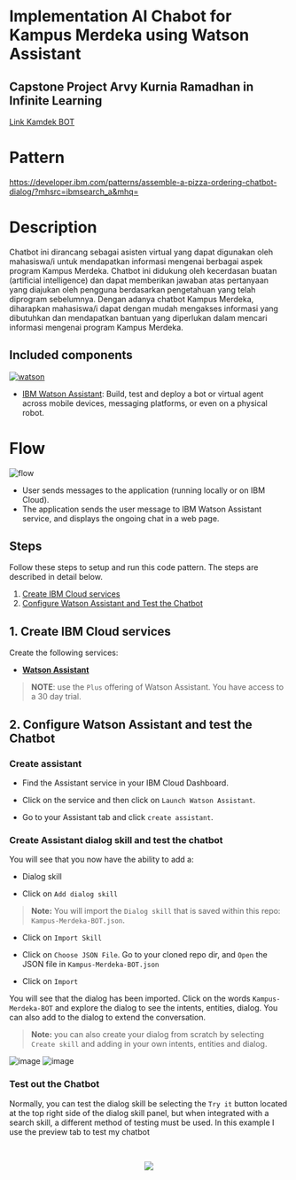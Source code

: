 # Implementation AI Chabot for Kampus Merdeka using Watson Assistant

## Capstone Project Arvy Kurnia Ramadhan in Infinite Learning 
[Link Kamdek BOT](https://arvykr.github.io/)


# Pattern

https://developer.ibm.com/patterns/assemble-a-pizza-ordering-chatbot-dialog/?mhsrc=ibmsearch_a&mhq=

# Description

Chatbot ini dirancang sebagai asisten virtual yang dapat digunakan oleh mahasiswa/i untuk mendapatkan informasi mengenai berbagai aspek program Kampus Merdeka. Chatbot ini didukung oleh kecerdasan buatan (artificial intelligence) dan dapat memberikan jawaban atas pertanyaan yang diajukan oleh pengguna berdasarkan pengetahuan yang telah diprogram sebelumnya. Dengan adanya chatbot Kampus Merdeka, diharapkan mahasiswa/i dapat dengan mudah mengakses informasi yang dibutuhkan dan mendapatkan bantuan yang diperlukan dalam mencari informasi mengenai program Kampus Merdeka.

## Included components
 [![watson][watson]][watson]
* [IBM Watson Assistant](https://www.ibm.com/cloud/watson-assistant/): Build, test and deploy a bot or virtual agent across mobile devices, messaging platforms, or even on a physical robot.


# Flow 

![flow](https://github.com/ArvyKR/arvykr.github.io/assets/95832640/9e35b30b-5be3-4ddb-884f-76dcd6bc1fae)

- User sends messages to the application (running locally or on IBM Cloud).
- The application sends the user message to IBM Watson Assistant service, and displays the ongoing chat in a web page.

## Steps

Follow these steps to setup and run this code pattern. The steps are described in detail below.

1. [Create IBM Cloud services](#1-create-ibm-cloud-services)
5. [Configure Watson Assistant and Test the Chatbot](#2-configure-watson-assistant-and-test-the-chatbot)

## 1. Create IBM Cloud services

Create the following services:

* [**Watson Assistant**](https://cloud.ibm.com/catalog/services/assistant) 

> **NOTE**: use the `Plus` offering of Watson Assistant. You have access to a 30 day trial.

## 2. Configure Watson Assistant and test the Chatbot

### Create assistant

* Find the Assistant service in your IBM Cloud Dashboard.

* Click on the service and then click on `Launch Watson Assistant`.

* Go to your Assistant tab and click `create assistant`. 


### Create Assistant dialog skill and test the chatbot

You will see that you now have the ability to add a:
* Dialog skill


* Click on `Add dialog skill`

> **Note:** You will import the `Dialog skill` that is saved within this repo: `Kampus-Merdeka-BOT.json`.

* Click on `Import Skill`

* Click on `Choose JSON File`. Go to your cloned repo dir, and `Open` the JSON file in `Kampus-Merdeka-BOT.json`

* Click on `Import`

You will see that the dialog has been imported. Click on the words `Kampus-Merdeka-BOT` and explore the dialog to see the intents, entities, dialog.  You can also add to the dialog to extend the conversation.

> **Note:** you can also create your dialog from scratch by selecting `Create skill` and adding in your own intents, entities and dialog.


![image](https://github.com/ArvyKR/arvykr.github.io/assets/95832640/f589811e-1557-49d8-9d06-58ea33d88e15)
![image](https://github.com/ArvyKR/arvykr.github.io/assets/95832640/2889fd65-f6c4-48a8-b7cb-288756b0e16a)


### Test out the Chatbot

Normally, you can test the dialog skill be selecting the `Try it` button located at the top right side of the dialog skill panel, but when integrated with a search skill, a different method of testing must be used.
In this example I use the preview tab to test my chatbot

<br>
<p align="center">
  <img src="https://github.com/ArvyKR/arvykr.github.io/assets/95832640/87fb6b03-6b2b-4af4-a14f-0f6f155e3aef">
</p>
<br>



  



  [watson]: https://img.shields.io/badge/watson-assistant-blue
